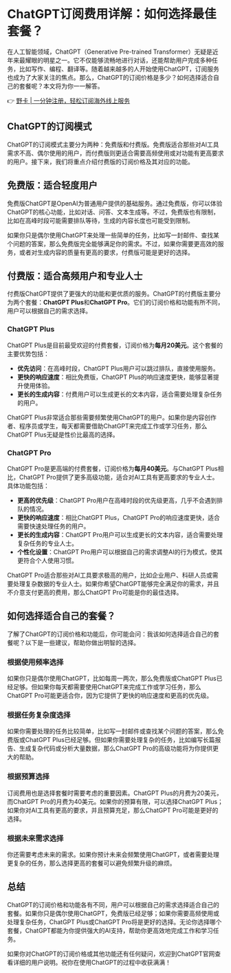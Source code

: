 # ChatGPT订阅费用详解：如何选择最佳套餐？

在人工智能领域，ChatGPT（Generative Pre-trained Transformer）无疑是近年来最耀眼的明星之一。它不仅能够流畅地进行对话，还能帮助用户完成多种任务，比如写作、编程、翻译等。随着越来越多的人开始使用ChatGPT，订阅服务也成为了大家关注的焦点。那么，ChatGPT的订阅价格是多少？如何选择适合自己的套餐呢？本文将为你一一解答。

👉 [野卡 | 一分钟注册，轻松订阅海外线上服务](https://bbtdd.com/yeka)

## ChatGPT的订阅模式

ChatGPT的订阅模式主要分为两种：免费版和付费版。免费版适合那些对AI工具需求不高、偶尔使用的用户，而付费版则更适合需要高频使用或对功能有更高要求的用户。接下来，我们将重点介绍付费版的订阅价格及其对应的功能。

## 免费版：适合轻度用户

免费版ChatGPT是OpenAI为普通用户提供的基础服务。通过免费版，你可以体验ChatGPT的核心功能，比如对话、问答、文本生成等。不过，免费版也有限制，比如在高峰时段可能需要排队等待，生成的内容长度也可能受到限制。

如果你只是偶尔使用ChatGPT来处理一些简单的任务，比如写一封邮件、查找某个问题的答案，那么免费版完全能够满足你的需求。不过，如果你需要更高效的服务，或者对生成内容的质量有更高的要求，付费版可能是更好的选择。

## 付费版：适合高频用户和专业人士

付费版ChatGPT提供了更强大的功能和更优质的服务。ChatGPT的付费版主要分为两个套餐：**ChatGPT Plus**和**ChatGPT Pro**。它们的订阅价格和功能有所不同，用户可以根据自己的需求选择。

### ChatGPT Plus

ChatGPT Plus是目前最受欢迎的付费套餐，订阅价格为**每月20美元**。这个套餐的主要优势包括：

- **优先访问**：在高峰时段，ChatGPT Plus用户可以跳过排队，直接使用服务。
- **更快的响应速度**：相比免费版，ChatGPT Plus的响应速度更快，能够显著提升使用体验。
- **更长的生成内容**：付费用户可以生成更长的文本内容，适合需要处理复杂任务的用户。

ChatGPT Plus非常适合那些需要频繁使用ChatGPT的用户。如果你是内容创作者、程序员或学生，每天都需要借助ChatGPT来完成工作或学习任务，那么ChatGPT Plus无疑是性价比最高的选择。

### ChatGPT Pro

ChatGPT Pro是更高端的付费套餐，订阅价格为**每月40美元**。与ChatGPT Plus相比，ChatGPT Pro提供了更多高级功能，适合对AI工具有更高要求的专业人士。具体功能包括：

- **更高的优先级**：ChatGPT Pro用户在高峰时段的优先级更高，几乎不会遇到排队的情况。
- **更快的响应速度**：相比ChatGPT Plus，ChatGPT Pro的响应速度更快，适合需要快速处理任务的用户。
- **更长的生成内容**：ChatGPT Pro用户可以生成更长的文本内容，适合需要处理复杂任务的专业人士。
- **个性化设置**：ChatGPT Pro用户可以根据自己的需求调整AI的行为模式，使其更符合个人使用习惯。

ChatGPT Pro适合那些对AI工具要求极高的用户，比如企业用户、科研人员或需要处理复杂数据的专业人士。如果你希望ChatGPT能够完全满足你的需求，并且不介意支付更高的费用，那么ChatGPT Pro可能是你的最佳选择。

## 如何选择适合自己的套餐？

了解了ChatGPT的订阅价格和功能后，你可能会问：我该如何选择适合自己的套餐呢？以下是一些建议，帮助你做出明智的选择。

### 根据使用频率选择

如果你只是偶尔使用ChatGPT，比如每周一两次，那么免费版或ChatGPT Plus已经足够。但如果你每天都需要使用ChatGPT来完成工作或学习任务，那么ChatGPT Pro可能更适合你，因为它提供了更快的响应速度和更高的优先级。

### 根据任务复杂度选择

如果你需要处理的任务比较简单，比如写一封邮件或查找某个问题的答案，那么免费版或ChatGPT Plus已经足够。但如果你需要处理复杂的任务，比如编写长篇报告、生成复杂代码或分析大量数据，那么ChatGPT Pro的高级功能将为你提供更大的帮助。

### 根据预算选择

订阅费用也是选择套餐时需要考虑的重要因素。ChatGPT Plus的月费为20美元，而ChatGPT Pro的月费为40美元。如果你的预算有限，可以选择ChatGPT Plus；如果你对AI工具有更高的要求，并且预算充足，那么ChatGPT Pro可能是更好的选择。

### 根据未来需求选择

你还需要考虑未来的需求。如果你预计未来会频繁使用ChatGPT，或者需要处理更复杂的任务，那么选择更高的套餐可以避免频繁升级的麻烦。

## 总结

ChatGPT的订阅价格和功能各有不同，用户可以根据自己的需求选择适合自己的套餐。如果你只是偶尔使用ChatGPT，免费版已经足够；如果你需要高频使用或处理复杂任务，ChatGPT Plus或ChatGPT Pro将是更好的选择。无论你选择哪个套餐，ChatGPT都能为你提供强大的AI支持，帮助你更高效地完成工作和学习任务。

如果你对ChatGPT的订阅价格或其他功能还有任何疑问，欢迎到ChatGPT官网查看详细的用户说明。祝你在使用ChatGPT的过程中收获满满！